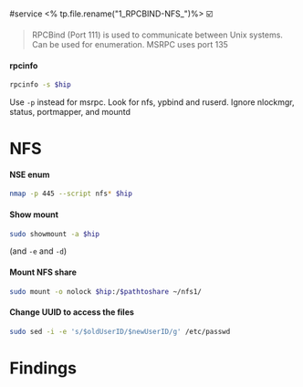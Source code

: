 #service 
<% tp.file.rename("1_RPCBIND-NFS_")%>
☑️

> RPCBind (Port 111) is used to communicate between Unix systems. Can be used for enumeration.
> MSRPC uses port 135

#### rpcinfo
```bash
rpcinfo -s $hip
```
Use `-p` instead for msrpc. Look for nfs, ypbind and ruserd. Ignore nlockmgr, status, portmapper, and mountd

# NFS

#### NSE enum
```bash
nmap -p 445 --script nfs* $hip
```

#### Show mount
```bash
sudo showmount -a $hip
```
(and `-e` and `-d`)

#### Mount NFS share
```bash
sudo mount -o nolock $hip:/$pathtoshare ~/nfs1/ 
```

#### Change UUID to access the files
```bash
sudo sed -i -e 's/$oldUserID/$newUserID/g' /etc/passwd 
```



# Findings